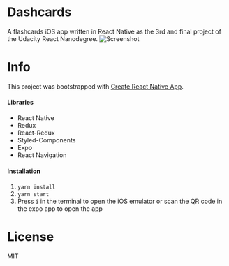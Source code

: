 # Dashcards
A flashcards iOS app written in React Native as the 3rd and final project of the Udacity React Nanodegree.
![Screenshot](https://i.imgur.com/W2eep03.png)

# Info
This project was bootstrapped with [Create React Native App](https://github.com/react-community/create-react-native-app).

#### Libraries
- React Native
- Redux
- React-Redux
- Styled-Components
- Expo
- React Navigation

#### Installation
1. `yarn install`
2. `yarn start`
3. Press `i` in the terminal to open the iOS emulator or scan the QR code in the expo app to open the app

# License
MIT
